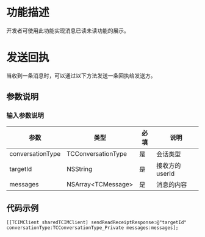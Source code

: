 # 功能描述

开发者可使用此功能实现消息已读未读功能的展示。

# 发送回执

当收到一条消息时，可以通过以下方法发送一条回执给发送方。

## 参数说明

### 输入参数说明

| 参数 | 类型 | 必填 | 说明 |
| - | - | - | - |
| conversationType | TCConversationType | 是 | 会话类型 |
| targetId | NSString | 是 | 接收方的 userId |
| messages | NSArray\<TCMessage> | 是 | 消息的内容 |

## 代码示例
```objc
[[TCIMClient sharedTCIMClient] sendReadReceiptResponse:@"targetId" conversationType:TCConversationType_Private messages:messages];
```

